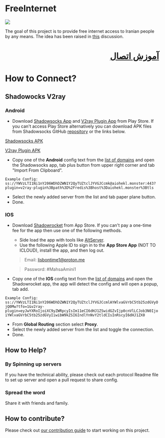# FreeInternet

[![](https://dcbadge.vercel.app/api/server/ggDH3G8ng2?style=plastic)](https://discord.gg/ggDH3G8ng2)

The goal of this project is to provide free internet access to Iranian people by any means. The idea has been raised in [this](https://github.com/WeAreMahsaAmini/Core/discussions/62) discussion.

<div dir="rtl">

# [آموزش اتصال](guides/README.md)

</div>

# How to Connect?
## Shadowocks V2ray
### Android
- Download  [Shadowsocks App](https://play.google.com/store/apps/details?id=com.github.shadowsocks) and [V2ray Plugin App](https://play.google.com/store/apps/details?id=com.github.shadowsocks.plugin.v2ray)  from Play Store.
If you can't access Play Store alternatively you can download APK files from Shadowsocks GitHub [repository](https://github.com/shadowsocks) or the links below.

[Shadowsocks APK](https://github.com/shadowsocks/shadowsocks-android/releases/download/v5.2.6/shadowsocks--universal-v5.2.6.apk)

 [V2ray Plugin APK](https://github.com/shadowsocks/v2ray-plugin-android/releases/download/v1.3.3/v2ray--universal-1.3.3.apk)

- Copy one of the **Android** config text from the [list of domains](protocols/shadowsocks-v2ray-tls/CONFIGS.md) and open the Shadowsocks app, tab plus button from upper right corner and tab "Import From Clipboard".

`Example Config:
ss://YWVzLTI1Ni1nY206WDhDZWN1Y2QyTUZtclJYVGJCcmk@aiohekl.monster:443?plugin=v2ray-plugin%3Bpath%3D%2Fredis%3Bhost%3Daiohekl.monster%3Btls`
- Select the newly added server from the list and tab paper plane button.
- Done.

### IOS
- Download [Shadowrocket](https://apps.apple.com/us/app/shadowrocket/id932747118) from App Store. If you can't pay a one-time fee for the app then use one of the following methods.
     - Side load the app with tools like [AltServer](https://altstore.io/).
     - Use the following Apple ID to sign in to the **App Store App** (NOT TO ICLOUD), install the app, and then log out.
     > Email: lisbontime1@proton.me

     > Password: #MahsaAmini1
- Copy one of the **IOS** config text from the [list of domains](protocols/shadowsocks-v2ray-tls/CONFIGS.md) and open the Shadowrocket app, the app will detect the config and will open a popup, tab add.

`Example Config:
ss://YWVzLTI1Ni1nY206WDhDZWN1Y2QyTUZtclJYVGJCcmlAYWlvaGVrbC5tb25zdGVyOjQ0Mw?tfo=1&v2ray-plugin=eyJwYXRoIjoiXC9yZWRpcyIsIm11eCI6dHJ1ZSwidGZvIjp0cnVlLCJob3N0IjoiYWlvaGVrbC5tb25zdGVyIiwibW9kZSI6IndlYnNvY2tldCIsInRscyI6dHJ1ZX0`
- From **Global Routing** section select **Proxy**.
- Select the newly added server from the list and toggle the connection.
- Done.
## How to Help?
### By Spinning up servers
If you have the technical ability, please check out each protocol Readme file to set up server and open a pull request to share config.
### Spread the word
Share it with friends and family.

## How to contribute?

Please check out [our contribution guide](https://github.com/WeAreMahsaAmini/FreeInternet/blob/main/CONTRIBUTING.md) to start working on this project.
